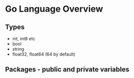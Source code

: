 # Go Language Overview

## Types

- int, int8 etc
- bool
- string
- float32, float64 (64 by default)

## Packages - public and private variables

